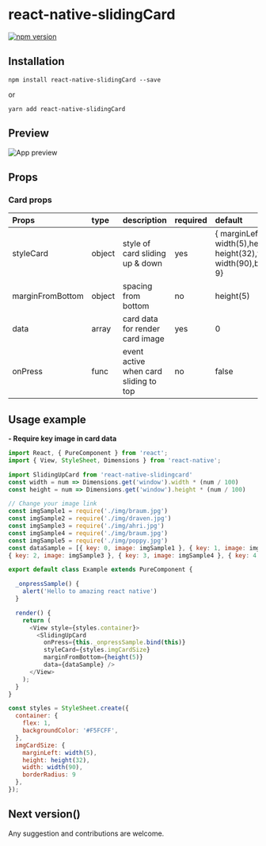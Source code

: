 # react-native-slidingCard
[![npm version](https://badge.fury.io/js/react-native-slidingcard.svg)](https://badge.fury.io/js/react-native-slidingcard)

## Installation
```
npm install react-native-slidingCard --save
```
or
```
yarn add react-native-slidingCard
```

## Preview

![App preview](/example.gif)

## Props

### Card props

| Props    | type   | description                                                                                             | required | default                          |
|:----------|:--------|:---------------------------------------------------------------------------------------------------------|:----------------------------------|:------------|
| styleCard    | object | style of card sliding up & down | yes |{    marginLeft: width(5),height: height(32),width: width(90),borderRadius: 9}
| marginFromBottom    | object | spacing from bottom | no | height(5)
| data | array | card data for render card image | yes | 0 |
| onPress | func | event active when card sliding to top | no | false |


## Usage example
**- Require key image in card data**

```javascript
import React, { PureComponent } from 'react';
import { View, StyleSheet, Dimensions } from 'react-native';

import SlidingUpCard from 'react-native-slidingcard'
const width = num => Dimensions.get('window').width * (num / 100)
const height = num => Dimensions.get('window').height * (num / 100)

// Change your image link
const imgSample1 = require('./img/braum.jpg')
const imgSample2 = require('./img/draven.jpg')
const imgSample3 = require('./img/ahri.jpg')
const imgSample4 = require('./img/braum.jpg')
const imgSample5 = require('./img/poppy.jpg')
const dataSample = [{ key: 0, image: imgSample1 }, { key: 1, image: imgSample2 },
{ key: 2, image: imgSample3 }, { key: 3, image: imgSample4 }, { key: 4, image: imgSample5 }]

export default class Example extends PureComponent {

  _onpressSample() {
    alert('Hello to amazing react native')
  }

  render() {
    return (
      <View style={styles.container}>
        <SlidingUpCard
          onPress={this._onpressSample.bind(this)}
          styleCard={styles.imgCardSize}
          marginFromBottom={height(5)}
          data={dataSample} />
      </View>
    );
  }
}

const styles = StyleSheet.create({
  container: {
    flex: 1,
    backgroundColor: '#F5FCFF',
  },
  imgCardSize: {
    marginLeft: width(5),
    height: height(32),
    width: width(90),
    borderRadius: 9
  },
});

```

## Next version()

Any suggestion and contributions are welcome.

